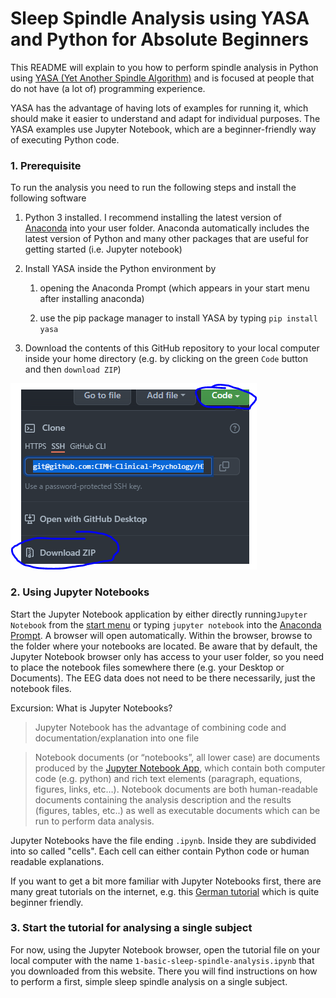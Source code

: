 # Sleep Spindle Analysis using YASA and Python for Absolute Beginners

This README will explain to you how to perform spindle analysis in Python using [YASA (Yet Another Spindle Algorithm)](https://github.com/raphaelvallat/yasa) and is focused at people that do not have (a lot of) programming experience. 

YASA has the advantage of having lots of examples for running it, which should make it easier to understand and adapt for individual purposes. The YASA examples use Jupyter Notebook, which are a beginner-friendly way of executing Python code. 

### 1. Prerequisite

To run the analysis you need to run the following steps and install the following software

1. Python 3 installed. I recommend installing the latest version of [Anaconda](https://www.anaconda.com) into your user folder. Anaconda automatically includes the latest version of Python and many other packages that are useful for getting started (i.e. Jupyter notebook)

2. Install YASA inside the Python environment by
   
   1. opening the Anaconda Prompt (which appears in your start menu after installing anaconda)
   
   2. use the pip package manager to install YASA by typing `pip install yasa`

3. Download the contents of this GitHub repository to your local computer inside your home directory (e.g. by clicking on the green `Code` button and then `download ZIP`)

![](https://raw.githubusercontent.com/CIMH-Clinical-Psychology/HIIT-Sleep/main/md_assets/2022-03-09-15-23-15-image.png)

### 2. Using Jupyter Notebooks

Start the Jupyter Notebook application by either directly running`Jupyter Notebook` from the [start menu](https://raw.githubusercontent.com/CIMH-Clinical-Psychology/HIIT-Sleep/main/md_assets/2022-03-09-11-16-30-image.png) or typing `jupyter notebook` into the [Anaconda Prompt](https://raw.githubusercontent.com/CIMH-Clinical-Psychology/HIIT-Sleep/main/md_assets/2022-03-09-11-18-03-image.png). A browser will open automatically. Within the browser, browse to the folder where your notebooks are located. Be aware that by default, the Jupyter Notebook browser only has access to your user folder, so you need to place the notebook files somewhere there (e.g. your Desktop or Documents). The EEG data does not need to be there necessarily, just the notebook files.

Excursion: What is Jupyter Notebooks?

> Jupyter Notebook has the advantage of combining code and documentation/explanation into one file

> Notebook documents (or “notebooks”, all lower case) are documents produced by the [Jupyter Notebook App](https://jupyter-notebook-beginner-guide.readthedocs.io/en/latest/what_is_jupyter.html#notebook-app), which contain both computer code (e.g. python) and rich text elements (paragraph, equations, figures, links, etc…). Notebook documents are both human-readable documents containing the analysis description and the results (figures, tables, etc..) as well as executable documents which can be run to perform data analysis.

Jupyter Notebooks have the file ending `.ipynb`. Inside they are subdivided into so called "cells". Each cell can either contain Python code or human readable explanations. 

If you want to get a bit more familiar with Jupyter Notebooks first, there are many great tutorials on the internet, e.g. this [German tutorial](https://www.youtube.com/watch?v=1S4Cgtkxqhs) which is quite beginner friendly.

### 3. Start the tutorial for analysing a single subject

For now, using the Jupyter Notebook browser, open the tutorial file on your local computer with the name `1-basic-sleep-spindle-analysis.ipynb` that you downloaded from this website. There you will find instructions on how to perform a first, simple sleep spindle analysis on a single subject.